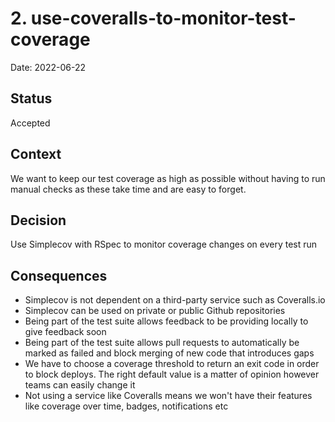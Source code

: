 # 2. use-coveralls-to-monitor-test-coverage

Date: 2022-06-22

## Status

Accepted

## Context

We want to keep our test coverage as high as possible without having to run
manual checks as these take time and are easy to forget.

## Decision

Use Simplecov with RSpec to monitor coverage changes on every test run

## Consequences

- Simplecov is not dependent on a third-party service such as Coveralls.io
- Simplecov can be used on private or public Github repositories
- Being part of the test suite allows feedback to be providing locally to give
  feedback soon
- Being part of the test suite allows pull requests to automatically be marked
  as failed and block merging of new code that introduces gaps
- We have to choose a coverage threshold to return an exit code in order to
  block deploys. The right default value is a matter of opinion however teams
  can easily change it
- Not using a service like Coveralls means we won't have their features like
  coverage over time, badges, notifications etc
